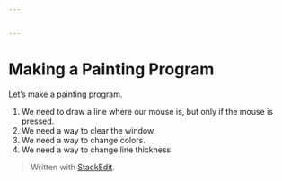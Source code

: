 ```yaml
---


---
```


<h1 id="making-a-painting-program">Making a Painting Program</h1>
<p>Let’s make a painting program.</p>
<ol>
<li>We need to draw a line where our mouse is, but only if the mouse is pressed.</li>
<li>We need a way to clear the window.</li>
<li>We need a way to change colors.</li>
<li>We need a way to change line thickness.</li>
</ol>
<blockquote>
<p>Written with <a href="https://stackedit.io/">StackEdit</a>.</p>
</blockquote>

